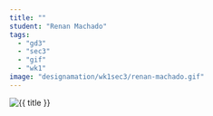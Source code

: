 ```yaml
---
title: ""
student: "Renan Machado"
tags:
  - "gd3"
  - "sec3"
  - "gif"
  - "wk1"
image: "designamation/wk1sec3/renan-machado.gif"
---
```


<img src="{{urls.media}}/{{ image }}" alt="{{ title }}"/>


